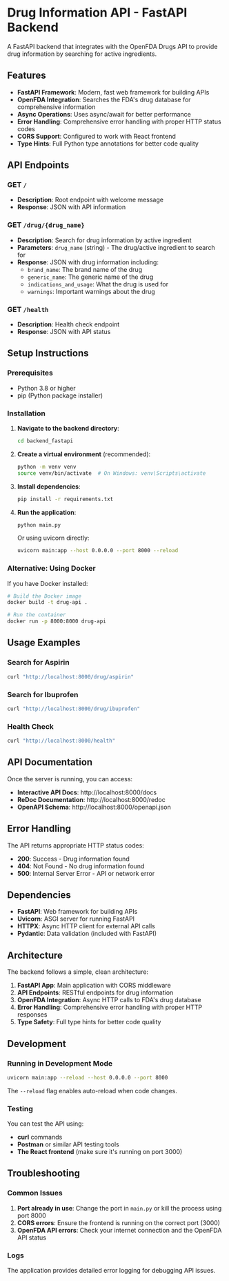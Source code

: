 # Drug Information API - FastAPI Backend

A FastAPI backend that integrates with the OpenFDA Drugs API to provide drug information by searching for active ingredients.

## Features

- **FastAPI Framework**: Modern, fast web framework for building APIs
- **OpenFDA Integration**: Searches the FDA's drug database for comprehensive information
- **Async Operations**: Uses async/await for better performance
- **Error Handling**: Comprehensive error handling with proper HTTP status codes
- **CORS Support**: Configured to work with React frontend
- **Type Hints**: Full Python type annotations for better code quality

## API Endpoints

### GET `/`
- **Description**: Root endpoint with welcome message
- **Response**: JSON with API information

### GET `/drug/{drug_name}`
- **Description**: Search for drug information by active ingredient
- **Parameters**: `drug_name` (string) - The drug/active ingredient to search for
- **Response**: JSON with drug information including:
  - `brand_name`: The brand name of the drug
  - `generic_name`: The generic name of the drug
  - `indications_and_usage`: What the drug is used for
  - `warnings`: Important warnings about the drug

### GET `/health`
- **Description**: Health check endpoint
- **Response**: JSON with API status

## Setup Instructions

### Prerequisites
- Python 3.8 or higher
- pip (Python package installer)

### Installation

1. **Navigate to the backend directory**:
   ```bash
   cd backend_fastapi
   ```

2. **Create a virtual environment** (recommended):
   ```bash
   python -m venv venv
   source venv/bin/activate  # On Windows: venv\Scripts\activate
   ```

3. **Install dependencies**:
   ```bash
   pip install -r requirements.txt
   ```

4. **Run the application**:
   ```bash
   python main.py
   ```

   Or using uvicorn directly:
   ```bash
   uvicorn main:app --host 0.0.0.0 --port 8000 --reload
   ```

### Alternative: Using Docker

If you have Docker installed:

```bash
# Build the Docker image
docker build -t drug-api .

# Run the container
docker run -p 8000:8000 drug-api
```

## Usage Examples

### Search for Aspirin
```bash
curl "http://localhost:8000/drug/aspirin"
```

### Search for Ibuprofen
```bash
curl "http://localhost:8000/drug/ibuprofen"
```

### Health Check
```bash
curl "http://localhost:8000/health"
```

## API Documentation

Once the server is running, you can access:

- **Interactive API Docs**: http://localhost:8000/docs
- **ReDoc Documentation**: http://localhost:8000/redoc
- **OpenAPI Schema**: http://localhost:8000/openapi.json

## Error Handling

The API returns appropriate HTTP status codes:

- **200**: Success - Drug information found
- **404**: Not Found - No drug information found
- **500**: Internal Server Error - API or network error

## Dependencies

- **FastAPI**: Web framework for building APIs
- **Uvicorn**: ASGI server for running FastAPI
- **HTTPX**: Async HTTP client for external API calls
- **Pydantic**: Data validation (included with FastAPI)

## Architecture

The backend follows a simple, clean architecture:

1. **FastAPI App**: Main application with CORS middleware
2. **API Endpoints**: RESTful endpoints for drug information
3. **OpenFDA Integration**: Async HTTP calls to FDA's drug database
4. **Error Handling**: Comprehensive error handling with proper HTTP responses
5. **Type Safety**: Full type hints for better code quality

## Development

### Running in Development Mode
```bash
uvicorn main:app --reload --host 0.0.0.0 --port 8000
```

The `--reload` flag enables auto-reload when code changes.

### Testing
You can test the API using:
- **curl** commands
- **Postman** or similar API testing tools
- **The React frontend** (make sure it's running on port 3000)

## Troubleshooting

### Common Issues

1. **Port already in use**: Change the port in `main.py` or kill the process using port 8000
2. **CORS errors**: Ensure the frontend is running on the correct port (3000)
3. **OpenFDA API errors**: Check your internet connection and the OpenFDA API status

### Logs
The application provides detailed error logging for debugging API issues.
